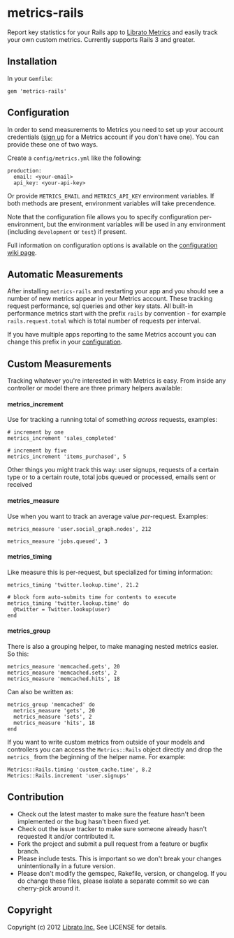metrics-rails
=======

Report key statistics for your Rails app to [Librato Metrics](https://metrics.librato.com/) and easily track your own custom metrics. Currently supports Rails 3 and greater.

## Installation

In your `Gemfile`:

    gem 'metrics-rails'

## Configuration

In order to send measurements to Metrics you need to set up your account credentials ([sign up](https://metrics.librato.com/) for a Metrics account if you don't have one). You can provide these one of two ways.

Create a `config/metrics.yml` like the following:

    production:
      email: <your-email>
      api_key: <your-api-key>
      
Or provide `METRICS_EMAIL` and `METRICS_API_KEY` environment variables. If both methods are present, environment variables will take precendence.

Note that the configuration file allows you to specify configuration per-environment, but the environment variables will be used in any environment (including `development` or `test`) if present. 

Full information on configuration options is available on the [configuration wiki page](https://github.com/librato/metrics-rails/wiki/Configuration).

## Automatic Measurements

After installing `metrics-rails` and restarting your app and you should see a number of new metrics appear in your Metrics account. These tracking request performance, sql queries and other key stats. All built-in performance metrics start with the prefix `rails` by convention - for example `rails.request.total` which is total number of requests per interval. 

If you have multiple apps reporting to the same Metrics account you can change this prefix in your [configuration](https://github.com/librato/metrics-rails/wiki/Configuration).

## Custom Measurements

Tracking whatever you're interested in with Metrics is easy. From inside any controller or model there are three primary helpers available:

#### metrics_increment

Use for tracking a running total of something _across_ requests, examples:

	# increment by one
    metrics_increment 'sales_completed'
    
    # increment by five
    metrics_increment 'items_purchased', 5
    
Other things you might track this way: user signups, requests of a certain type or to a certain route, total jobs queued or processed, emails sent or received

#### metrics_measure

Use when you want to track an average value _per_-request. Examples:

	metrics_measure 'user.social_graph.nodes', 212

    metrics_measure 'jobs.queued', 3
    

#### metrics_timing

Like measure this is per-request, but specialized for timing information:

	metrics_timing 'twitter.lookup.time', 21.2
	
	# block form auto-submits time for contents to execute
	metrics_timing 'twitter.lookup.time' do
	  @twitter = Twitter.lookup(user)
	end

#### metrics_group

There is also a grouping helper, to make managing nested metrics easier. So this:

    metrics_measure 'memcached.gets', 20
    metrics_measure 'memcached.sets', 2
    metrics_measure 'memcached.hits', 18
    
Can also be written as:

	metrics_group 'memcached' do
	  metrics_measure 'gets', 20
      metrics_measure 'sets', 2
      metrics_measure 'hits', 18
	end
	
If you want to write custom metrics from outside of your models and controllers you can access the `Metrics::Rails` object directly and drop the `metrics_` from the beginning of the helper name. For example:

    Metrics::Rails.timing 'custom_cache.time', 8.2
    Metrics::Rails.increment 'user.signups'

## Contribution

* Check out the latest master to make sure the feature hasn't been implemented or the bug hasn't been fixed yet.
* Check out the issue tracker to make sure someone already hasn't requested it and/or contributed it.
* Fork the project and submit a pull request from a feature or bugfix branch.
* Please include tests. This is important so we don't break your changes unintentionally in a future version.
* Please don't modify the gemspec, Rakefile, version, or changelog. If you do change these files, please isolate a separate commit so we can cherry-pick around it.

## Copyright

Copyright (c) 2012 [Librato Inc.](http://librato.com) See LICENSE for details.
